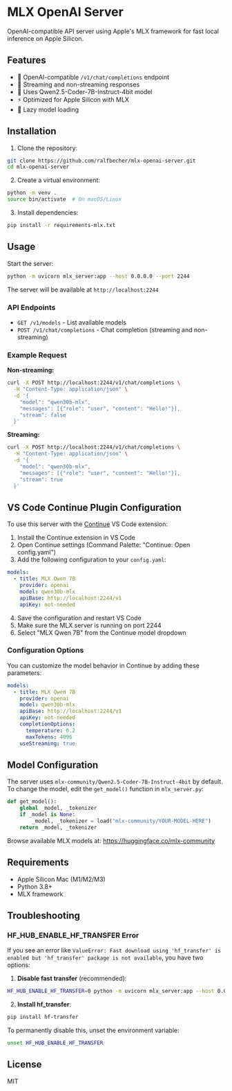 # MLX OpenAI Server

OpenAI-compatible API server using Apple's MLX framework for fast local inference on Apple Silicon.

## Features

- 🚀 OpenAI-compatible `/v1/chat/completions` endpoint
- 📡 Streaming and non-streaming responses
- 🧠 Uses Qwen2.5-Coder-7B-Instruct-4bit model
- ⚡ Optimized for Apple Silicon with MLX
- 🔄 Lazy model loading

## Installation

1. Clone the repository:

```bash
git clone https://github.com/ralfbecher/mlx-openai-server.git
cd mlx-openai-server
```

2. Create a virtual environment:

```bash
python -m venv .
source bin/activate  # On macOS/Linux
```

3. Install dependencies:

```bash
pip install -r requirements-mlx.txt
```

## Usage

Start the server:

```bash
python -m uvicorn mlx_server:app --host 0.0.0.0 --port 2244
```

The server will be available at `http://localhost:2244`

### API Endpoints

- `GET /v1/models` - List available models
- `POST /v1/chat/completions` - Chat completion (streaming and non-streaming)

### Example Request

**Non-streaming:**

```bash
curl -X POST http://localhost:2244/v1/chat/completions \
  -H "Content-Type: application/json" \
  -d '{
    "model": "qwen30b-mlx",
    "messages": [{"role": "user", "content": "Hello!"}],
    "stream": false
  }'
```

**Streaming:**

```bash
curl -X POST http://localhost:2244/v1/chat/completions \
  -H "Content-Type: application/json" \
  -d '{
    "model": "qwen30b-mlx",
    "messages": [{"role": "user", "content": "Hello!"}],
    "stream": true
  }'
```

## VS Code Continue Plugin Configuration

To use this server with the [Continue](https://continue.dev) VS Code extension:

1. Install the Continue extension in VS Code
2. Open Continue settings (Command Palette: "Continue: Open config.yaml")
3. Add the following configuration to your `config.yaml`:

```yaml
models:
  - title: MLX Qwen 7B
    provider: openai
    model: qwen30b-mlx
    apiBase: http://localhost:2244/v1
    apiKey: not-needed
```

4. Save the configuration and restart VS Code
5. Make sure the MLX server is running on port 2244
6. Select "MLX Qwen 7B" from the Continue model dropdown

### Configuration Options

You can customize the model behavior in Continue by adding these parameters:

```yaml
models:
  - title: MLX Qwen 7B
    provider: openai
    model: qwen30b-mlx
    apiBase: http://localhost:2244/v1
    apiKey: not-needed
    completionOptions:
      temperature: 0.2
      maxTokens: 4096
    useStreaming: true
```

## Model Configuration

The server uses `mlx-community/Qwen2.5-Coder-7B-Instruct-4bit` by default. To change the model, edit the `get_model()` function in `mlx_server.py`:

```python
def get_model():
    global _model, _tokenizer
    if _model is None:
        _model, _tokenizer = load("mlx-community/YOUR-MODEL-HERE")
    return _model, _tokenizer
```

Browse available MLX models at: https://huggingface.co/mlx-community

## Requirements

- Apple Silicon Mac (M1/M2/M3)
- Python 3.8+
- MLX framework

## Troubleshooting

### HF_HUB_ENABLE_HF_TRANSFER Error

If you see an error like `ValueError: Fast download using 'hf_transfer' is enabled but 'hf_transfer' package is not available`, you have two options:

1. **Disable fast transfer** (recommended):

```bash
HF_HUB_ENABLE_HF_TRANSFER=0 python -m uvicorn mlx_server:app --host 0.0.0.0 --port 2244
```

2. **Install hf_transfer**:

```bash
pip install hf-transfer
```

To permanently disable this, unset the environment variable:

```bash
unset HF_HUB_ENABLE_HF_TRANSFER
```

## License

MIT
